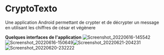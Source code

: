# CryptoTexto
Une application Android permettant de crypter et de décrypter un message en utilisant les chiffres de césar et végènere 

<b>Quelques interfaces de l'application</b>
![Screenshot_20220616-145542](https://user-images.githubusercontent.com/62522441/191699507-3a0a602e-c782-4a86-96cb-9cb3ba6c3ec3.png) ![Screenshot_20220616-150649](https://user-images.githubusercontent.com/62522441/191699574-afb49811-8523-4850-b1a1-c7a92e1ad6a3.png)![Screenshot_20220621-204231](https://user-images.githubusercontent.com/62522441/191699222-cc78407c-a8b8-40c4-8794-46ceb2774616.png)![Screenshot_20220620-232222](https://user-images.githubusercontent.com/62522441/191699651-65a46812-2255-4461-a9ff-4174922e3772.png)
